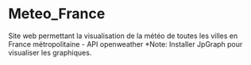 # Meteo_France
Site web permettant la visualisation de la météo de toutes les villes en France métropolitaine - API openweather
*Note: Installer JpGraph pour visualiser les graphiques.
